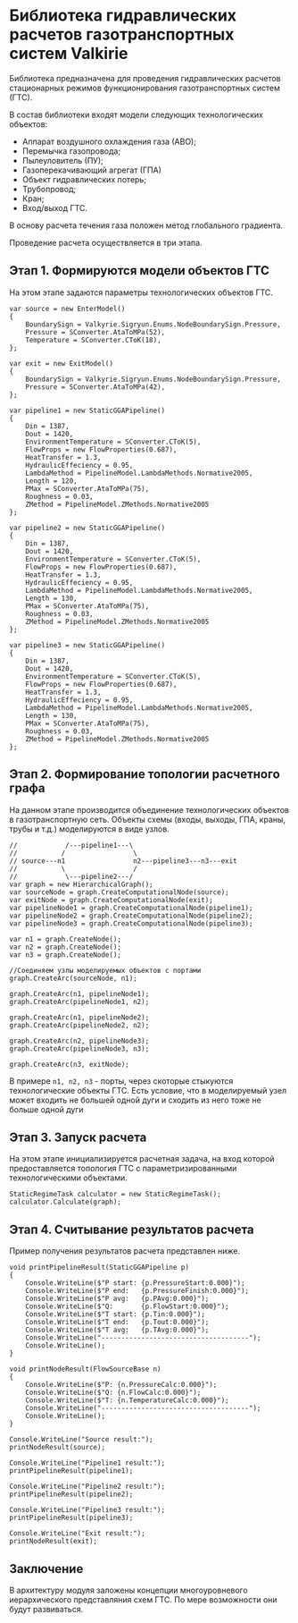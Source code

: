 # Библиотека гидравлических расчетов газотранспортных систем Valkirie
Библиотека предназначена для проведения гидравлических расчетов стационарных режимов функционирования газотранспортных систем (ГТС).

В состав библиотеки входят модели следующих технологических объектов:
- Аппарат воздушного охлаждения газа (АВО);
- Перемычка газопровода;
- Пылеуловитель (ПУ);
- Газоперекачивающий агрегат (ГПА)
- Объект гидравлических потерь;
- Трубопровод;
- Кран;
- Вход/выход ГТС.

В основу расчета течения газа положен метод глобального градиента.

Проведение расчета осуществляется в три этапа.

## Этап 1. Формируются модели объектов ГТС
На этом этапе задаются параметры технологических объектов ГТС.
```
var source = new EnterModel()
{
    BoundarySign = Valkyrie.Sigryun.Enums.NodeBoundarySign.Pressure,
    Pressure = SConverter.AtaToMPa(52),
    Temperature = SConverter.CToK(18),
};

var exit = new ExitModel()
{
    BoundarySign = Valkyrie.Sigryun.Enums.NodeBoundarySign.Pressure,
    Pressure = SConverter.AtaToMPa(42),
};

var pipeline1 = new StaticGGAPipeline()
{
    Din = 1387,
    Dout = 1420,
    EnvironmentTemperature = SConverter.CToK(5),
    FlowProps = new FlowProperties(0.687),
    HeatTransfer = 1.3,
    HydraulicEffeciency = 0.95,
    LambdaMethod = PipelineModel.LambdaMethods.Normative2005,
    Length = 120,
    PMax = SConverter.AtaToMPa(75),
    Roughness = 0.03,
    ZMethod = PipelineModel.ZMethods.Normative2005
};

var pipeline2 = new StaticGGAPipeline()
{
    Din = 1387,
    Dout = 1420,
    EnvironmentTemperature = SConverter.CToK(5),
    FlowProps = new FlowProperties(0.687),
    HeatTransfer = 1.3,
    HydraulicEffeciency = 0.95,
    LambdaMethod = PipelineModel.LambdaMethods.Normative2005,
    Length = 130,
    PMax = SConverter.AtaToMPa(75),
    Roughness = 0.03,
    ZMethod = PipelineModel.ZMethods.Normative2005
};

var pipeline3 = new StaticGGAPipeline()
{
    Din = 1387,
    Dout = 1420,
    EnvironmentTemperature = SConverter.CToK(5),
    FlowProps = new FlowProperties(0.687),
    HeatTransfer = 1.3,
    HydraulicEffeciency = 0.95,
    LambdaMethod = PipelineModel.LambdaMethods.Normative2005,
    Length = 130,
    PMax = SConverter.AtaToMPa(75),
    Roughness = 0.03,
    ZMethod = PipelineModel.ZMethods.Normative2005
};
```

## Этап 2. Формирование топологии расчетного графа
На данном этапе производится объединение технологических объектов в газотранспортную сеть. Объекты схемы (входы, выходы, ГПА, краны, трубы и т.д.) моделируются в виде узлов.
```
//            /---pipeline1---\
//           /                 \
// source---n1                 n2---pipeline3---n3---exit
//           \                 /
//            \---pipeline2---/
var graph = new HierarchicalGraph();
var sourceNode = graph.CreateComputationalNode(source);
var exitNode = graph.CreateComputationalNode(exit);
var pipelineNode1 = graph.CreateComputationalNode(pipeline1);
var pipelineNode2 = graph.CreateComputationalNode(pipeline2);
var pipelineNode3 = graph.CreateComputationalNode(pipeline3);

var n1 = graph.CreateNode();
var n2 = graph.CreateNode();
var n3 = graph.CreateNode();

//Соединяем узлы моделируемых объектов с портами
graph.CreateArc(sourceNode, n1);

graph.CreateArc(n1, pipelineNode1);
graph.CreateArc(pipelineNode1, n2);

graph.CreateArc(n1, pipelineNode2);
graph.CreateArc(pipelineNode2, n2);

graph.CreateArc(n2, pipelineNode3);
graph.CreateArc(pipelineNode3, n3);

graph.CreateArc(n3, exitNode);
```
В примере ``n1, n2, n3`` - порты, через скоторые стыкуются технологические объекты ГТС. Есть условие, что в моделируемый узел может входить не большей одной дуги и сходить из него тоже не больше одной дуги

## Этап 3. Запуск расчета
На этом этапе инициализируется расчетная задача, на вход которой предоставляется топология ГТС с параметризированными технологическими объектами.
```
StaticRegimeTask calculator = new StaticRegimeTask();
calculator.Calculate(graph);
```

## Этап 4. Считывание результатов расчета
Пример получения результатов расчета представлен ниже.
```
void printPipelineResult(StaticGGAPipeline p)
{
    Console.WriteLine($"P start: {p.PressureStart:0.000}");
    Console.WriteLine($"P end:   {p.PressureFinish:0.000}");
    Console.WriteLine($"P avg:   {p.PAvg:0.000}");
    Console.WriteLine($"Q:       {p.FlowStart:0.000}");
    Console.WriteLine($"T start: {p.Tin:0.000}");
    Console.WriteLine($"T end:   {p.Tout:0.000}");
    Console.WriteLine($"T avg:   {p.TAvg:0.000}");
    Console.WriteLine("-------------------------------------");
    Console.WriteLine();
}

void printNodeResult(FlowSourceBase n)
{
    Console.WriteLine($"P: {n.PressureCalc:0.000}");
    Console.WriteLine($"Q: {n.FlowCalc:0.000}");
    Console.WriteLine($"T: {n.TemperatureCalc:0.000}");
    Console.WriteLine("-------------------------------------");
    Console.WriteLine();
}

Console.WriteLine("Source result:");
printNodeResult(source);

Console.WriteLine("Pipeline1 result:");
printPipelineResult(pipeline1);

Console.WriteLine("Pipeline2 result:");
printPipelineResult(pipeline2);

Console.WriteLine("Pipeline3 result:");
printPipelineResult(pipeline3);

Console.WriteLine("Exit result:");
printNodeResult(exit);
```

## Заключение
В архитектуру модуля заложены концепции многоуровневого иерархического представляния схем ГТС. По мере возможности они будут развиваться.
